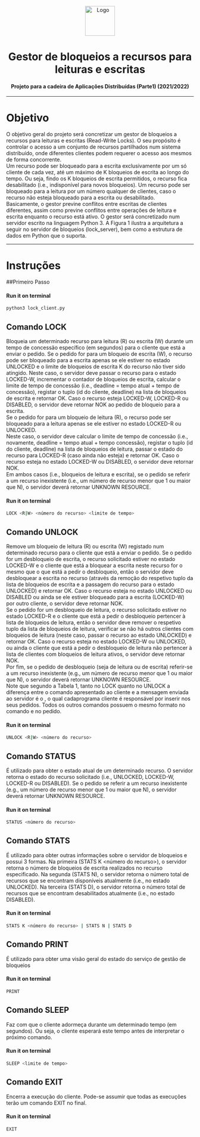 <p align="center">
    <img src="https://www.freepnglogos.com/uploads/server-png/server-icon-download-icons-17.png" alt="Logo" width="80" height="80">
</p>

# <h1 align="center">Gestor de bloqueios a recursos para leituras e escritas</h1>
<h4 align="center">Projeto para a cadeira de Aplicações Distribuídas (Parte1) (2021/2022)</h4>

<hr>

# Objetivo
O objetivo geral do projeto será concretizar um gestor de bloqueios a recursos para leituras e escritas (Read-Write Locks). O seu propósito é controlar o acesso a um conjunto de recursos partilhados num sistema distribuído, onde diferentes clientes podem requerer o acesso aos mesmos de forma concorrente. <br>
Um recurso pode ser bloqueado para a escrita exclusivamente por um só cliente de cada vez, até um máximo de K bloqueios de escrita ao longo do tempo.
Ou seja, findo os K bloqueios de escrita permitidos, o recurso fica desabilitado (i.e., indisponível para novos bloqueios). Um recurso pode ser bloqueado para a leitura por um número qualquer de clientes, caso o recurso não esteja bloqueado para a escrita ou desabilitado. <br>
Basicamente, o gestor previne conflitos entre escritas de clientes diferentes, assim como previne conflitos entre operações de leitura e escrita enquanto o recurso está ativo. O gestor será concretizado num servidor escrito na linguagem Python 3. A Figura 1 ilustra a arquitetura a seguir no servidor de bloqueios (lock_server), bem como a estrutura de dados em Python que o suporta.

<hr>

# Instruções   

##Primeiro Passo 

#### **Run it on terminal** 
```bash
python3 lock_client.py
```
## Comando LOCK

Bloqueia um determinado recurso para leitura (R) ou escrita (W) durante um tempo de concessão específico (em segundos) para o cliente que está a enviar o pedido. Se o pedido for para um bloqueio de escrita (W), o recurso pode ser bloqueado para a escrita apenas
se ele estiver no estado UNLOCKED e o limite de bloqueios de escrita K do recurso não tiver sido atingido. Neste caso, o servidor deve passar o recurso para o estado LOCKED-W, incrementar o contador de bloqueios de escrita, calcular o limite de tempo de concessão (i.e., deadline = tempo atual + tempo de concessão), registar o tuplo (id do cliente, deadline) na lista de bloqueios de escrita e retornar OK. Caso o recurso esteja LOCKED-W, LOCKED-R
ou DISABLED, o servidor deve retornar NOK ao pedido de bloqueio para a escrita. <br>
Se o pedido for para um bloqueio de leitura (R), o recurso pode ser bloqueado para a leitura apenas se ele estiver no estado LOCKED-R ou UNLOCKED. <br> Neste caso, o servidor deve calcular o limite de tempo de concessão (i.e., novamente, deadline = tempo atual + tempo concessão),
registar o tuplo (id do cliente, deadline) na lista de bloqueios de leitura, passar o estado do recurso para LOCKED-R (caso ainda não esteja) e retornar OK. Caso o recurso esteja no estado LOCKED-W ou DISABLED, o servidor deve retornar NOK. <br>
Em ambos casos (i.e., bloqueios de leitura e escrita), se o pedido se referir a um recurso inexistente (i.e., um número de recurso menor que 1 ou maior que N), o servidor deverá retornar UNKNOWN RESOURCE.


#### **Run it on terminal** 
```bash
LOCK <R|W> <número do recurso> <limite de tempo>
```

## Comando UNLOCK

Remove um bloqueio de leitura (R) ou escrita (W) registado num determinado recurso para o cliente que está a enviar o pedido. Se o pedido for um desbloqueio de escrita, o recurso solicitado estiver no estado LOCKED-W e o cliente que está a bloquear a escrita neste recurso for o mesmo que o que está a pedir o desbloqueio, então o servidor deve desbloquear a escrita no recurso (através da remoção do respetivo tuplo da lista de bloqueios de escrita e a passagem do recurso para o estado UNLOCKED) e retornar OK. Caso o recurso esteja no estado UNLOCKED ou DISABLED ou ainda se ele estiver bloqueado para a escrita (LOCKED-W) por outro cliente, o servidor deve retornar NOK. <br>
Se o pedido for um desbloqueio de leitura, o recurso solicitado estiver no estado LOCKED-R e o cliente que está a pedir o desbloqueio pertencer à lista de bloqueios de leitura, então o servidor deve remover o respetivo tuplo da lista de bloqueios de leitura, verificar se não há outros clientes com bloqueios de leitura (neste caso, passar o recurso ao estado UNLOCKED) e retornar OK. Caso o recurso esteja no estado LOCKED-W ou UNLOCKED, ou ainda o cliente que está a pedir o desbloqueio de leitura não pertencer à lista de clientes com bloqueios de leitura ativos, o servidor deve retornar NOK. <br>
Por fim, se o pedido de desbloqueio (seja de leitura ou de escrita) referir-se a um recurso inexistente (e.g., um número de recurso menor que 1 ou maior que N), o servidor deverá retornar UNKNOWN RESOURCE. <br>
Note que segundo a Tabela 1, tanto no LOCK quanto no UNLOCK a diferença entre o comando apresentado ao cliente e a mensagem enviada ao servidor é o <id do cliente>, o qual cadaprograma cliente é responsável por inserir nos seus pedidos. Todos os outros comandos possuem o mesmo formato no comando e no pedido.  
    
#### **Run it on terminal** 
```bash
UNLOCK <R|W> <número do recurso>
```
    
## Comando STATUS

É utilizado para obter o estado atual de um determinado recurso. O servidor retorna o estado do recurso solicitado (i.e., UNLOCKED, LOCKED-W, LOCKED-R ou DISABLED). Se o pedido se referir a um recurso inexistente (e.g., um número de recurso menor que 1 ou maior que N), o servidor deverá retornar UNKNOWN RESOURCE. 

#### **Run it on terminal** 
```bash
STATUS <número do recurso>
```
    
## Comando STATS  
    
É utilizado para obter outras informações sobre o servidor de bloqueios e possui 3 formas. Na primeira (STATS K <número do recurso>), o servidor retorna o número de bloqueios de escrita realizados no recurso especificado. Na segunda (STATS N), o servidor retorna o número total de recursos que se encontram disponíveis atualmente (i.e., no estado UNLOCKED). Na terceira (STATS D), o servidor retorna o número total de recursos que se encontram desabilitados atualmente (i.e., no estado DISABLED).

#### **Run it on terminal** 
```bash
STATS K <número do recurso> | STATS N | STATS D
```

## Comando PRINT
É utilizado para obter uma visão geral do estado do serviço de gestão de bloqueios

#### **Run it on terminal** 
```bash
PRINT
```   
## Comando SLEEP 
    
Faz com que o cliente adormeça durante um determinado tempo (em segundos). Ou seja, o cliente esperará este tempo antes de interpretar o próximo comando. 

#### **Run it on terminal** 
```bash
SLEEP <limite de tempo>
```   
    
## Comando EXIT 
    
Encerra a execução do cliente. Pode-se assumir que todas as execuções terão um comando EXIT no final.
 
#### **Run it on terminal** 
```bash
EXIT
```

